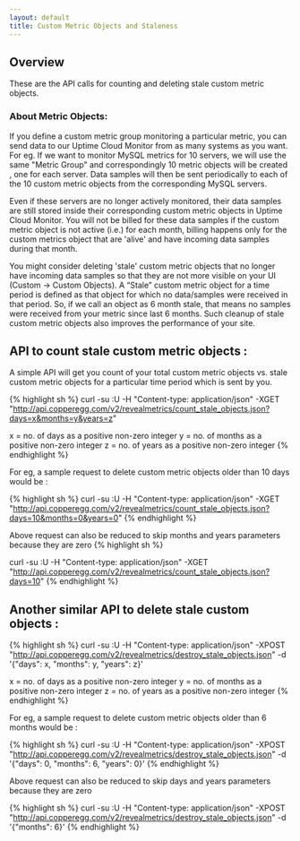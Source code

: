 ```yaml
---
layout: default
title: Custom Metric Objects and Staleness
---
```

## Overview

These are the API calls for counting and deleting stale custom metric objects.

### About Metric Objects:
If you define a custom metric group monitoring a particular metric, you can send data to our Uptime
Cloud Monitor from as many systems as you want. For eg. If we want to monitor MySQL metrics for 10
servers, we will use the same "Metric Group" and correspondingly 10 metric objects will be created
, one for each server. Data samples will then be sent periodically to each of the 10 custom metric
objects from the corresponding MySQL servers.

Even if these servers are no longer actively monitored, their data samples are still stored inside
their corresponding custom metric objects in Uptime Cloud Monitor. You will not be billed for these
data samples if the custom metric object is not active (i.e.) for each month, billing happens only
for the custom metrics object that are 'alive' and have incoming data samples during that month.

You might consider deleting 'stale' custom metric objects that no longer have incoming data samples
so that they are not more visible on your UI (Custom -> Custom Objects). A “Stale” custom metric
object for a time period is defined as that object for which no data/samples were received in that
period. So, if we call an object as 6 month stale, that means no samples were received from your
metric since last 6 months. Such cleanup of stale custom metric objects also improves the
performance of your site.


## API to count stale custom metric objects :

A simple API will get you count of your total custom metric objects vs. stale custom metric objects
 for a particular time period which is sent by you.

{% highlight sh %}
curl -su <APIKEY>:U -H "Content-type: application/json" -XGET "http://api.copperegg.com/v2/revealmetrics/count_stale_objects.json?days=x&months=y&years=z"

x = no. of days as a positive non-zero integer
y = no. of months as a positive non-zero integer
z = no. of years as a positive non-zero integer
{% endhighlight %}

For eg, a sample request to delete custom metric objects older than 10 days would be :

{% highlight sh %}
curl -su <APIKEY>:U -H "Content-type: application/json" -XGET "http://api.copperegg.com/v2/revealmetrics/count_stale_objects.json?days=10&months=0&years=0"
{% endhighlight %}

Above request can also be reduced to skip months and years parameters because they are zero
{% highlight sh %}

curl -su <APIKEY>:U -H "Content-type: application/json" -XGET "http://api.copperegg.com/v2/revealmetrics/count_stale_objects.json?days=10"
{% endhighlight %}

## Another similar API to delete stale custom objects :

{% highlight sh %}
curl -su <APIKEY>:U -H "Content-type: application/json" -XPOST "http://api.copperegg.com/v2/revealmetrics/destroy_stale_objects.json" -d '{"days": x, "months": y, "years": z}'

x = no. of days as a positive non-zero integer
y = no. of months as a positive non-zero integer
z = no. of years as a positive non-zero integer
{% endhighlight %}

For eg, a sample request to delete custom metric objects older than 6 months would be :

{% highlight sh %}
curl -su <APIKEY>:U -H "Content-type: application/json" -XPOST "http://api.copperegg.com/v2/revealmetrics/destroy_stale_objects.json" -d '{"days": 0, "months": 6, "years": 0}'
{% endhighlight %}

Above request can also be reduced to skip days and years parameters because they are zero

{% highlight sh %}
curl -su <APIKEY>:U -H "Content-type: application/json" -XPOST "http://api.copperegg.com/v2/revealmetrics/destroy_stale_objects.json" -d '{"months": 6}'
{% endhighlight %}
